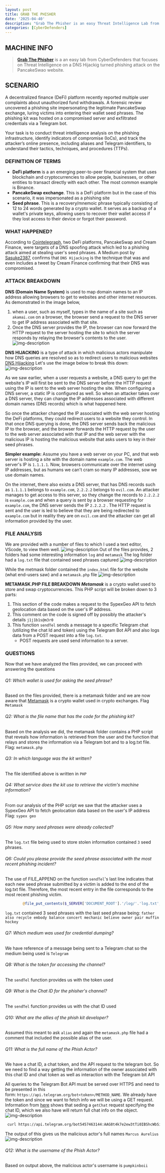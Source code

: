 ```yaml
---
layout: post
title: GRAB THE PHISHER
date: '2025-04-40'
description: "Grab The Phisher is an easy Threat Intelligence Lab from CyberDefenders"
categories: [CyberDefenders]
---
```


## MACHINE INFO

> **[Grab The Phisher](https://cyberdefenders.org/blueteam-ctf-challenges/grabthephisher/)** is a an easy lab from CyberDefenders that focuses on Threat Intelligence on a DNS Hijackig turned phishing attack on the PancakeSwao website.

## SCENARIO
A decentralized finance (DeFi) platform recently reported multiple user complaints about unauthorized fund withdrawals. A forensic review uncovered a phishing site impersonating the legitimate PancakeSwap exchange, luring victims into entering their wallet seed phrases. The phishing kit was hosted on a compromised server and exfiltrated credentials via a Telegram bot.

Your task is to conduct threat intelligence analysis on the phishing infrastructure, identify indicators of compromise (IoCs), and track the attacker’s online presence, including aliases and Telegram identifiers, to understand their tactics, techniques, and procedures (TTPs).

### DEFINITION OF TERMS
- **DeFi platform** is a an emerging peer-to-peer financial system that uses blockchain and cryptocurrencies to allow people, businesses, or other entities to transact directly with each other. The most common example is Binance.
- **PancakeSwap exchange**. This is a DeFi platform but in the case of this scenario, it was impersonated as a phishing site
- **Seed phrase**. This is a recovery/mnemoic phrase typically consisting of 12 to 24 words generated by a crypto wallet. It serves as a backup of a wallet's private keys, allowing users to recover their wallet access if they lost access to their device or forgot their password.

### WHAT HAPPENED?
According to [Cointelegraph](https://cointelegraph.com/news/phishing-attack-uses-pancakeswap-and-cream-domains-to-steal-money), two DeFi platforms, PancakeSwap and Cream Finance, were targets of a DNS spoofing attack which led to a phishing attack aimed at stealing user's seed phrases. A Medium post by [Sasuke2387](https://sasuke2387.medium.com/phishing-attacks-on-pancake-swap-and-cream-finance-264b0ff99e7f), confirms that `DNS Hijacking` is the technique that was and even includes a tweet by Cream Finance confirming that their DNS was compromised.

### ATTACK BREAKDOWN
**DNS (Domain Name System)** is used to map domain names to an IP address allowing browsers to get to websites and other internet resources. 
As demonstrated in the image below, 
1. when a user, such as myself, types in the name of a site such as `akamai.com` on a browser, the browser send a request to the DNS server to get IP address associated with that site.
2. Once the DNS server provides the IP, the browser can now forward the HTTP request to the server hosting the site to which the server responds by relaying the browser's contents to the user.
![img-description](1.png)

**DNS HIJACKING** is a type of attack in which malicious actors manipulate how DNS queries are resolved so as to redirect users to malicious websites [DNS Hijacking](https://www.fortinet.com/resources/cyberglossary/dns-hijacking#:~:text=Domain%20Name%20Server%20(DNS)%20hijacking,to%20carry%20out%20the%20attack.) 
Let's use the image below to break this down:
![img-description](2.png)

As we saw earlier, when a user requests a website, a DNS query to get the website's IP will first be sent to the DNS server before the HTTP request using the IP is sent to the web server hosting the site. When configuring a DNS server, a static IP is configured as well. So when an attacker takes over a DNS server, they can change the IP addresses associated with different domain names (DNS records) which is what happened here.

So once the attacker changed the IP associated with the web server hosting the DeFi platforms, they could redirect users to a website they control. In that once DNS querying is done, the DNS server sends back the malicious IP to the browser, and the browser forwards the HTTP request by the user to the web server associated with that IP and the web server with the malicious IP is hosting the malicious website that asks users to key in their seed phrases.

**Simpler example:**
Assume you have a web server on your PC, and that web server is hosting a site with the domain name `example.com`. The web server's IP is `1.1.1.1`. Now, browsers communicate over the internet using IP addresses, but as humans we can't cram so many IP addresses, sow we use domain names. 

On the internet, there also exists a DNS server, that has DNS records such as `1.1.1.1` belongs to `example.com`, `2.2.2.2` belongs to `evil.com`. An attacker manages to get access to this server, so they change the records to `2.2.2.2` is `example.com` and when a query is sent by a browser requesting for `example.com`, the DNS server sends the IP  `2.2.2.2` . The HTTP request is sent and the user is led to believe that they are being redirected to `example.com` but in reality they are on `evil.com` and the attacker can get all information provided by the user.

### FILE ANALYSIS
We are provided with a number of files to which I used a text editor, VScode, to view them well.
![img-description](3.png)
Out of the files provides, 2 folders had some interesting information `log` and `metamask`
The log folder had a `log.txt` file that contained seed phrases captured
![img-description](4.png)

While the metmask folder contained the `index.html` file for the website (what end-users saw) and a `metamask.php` file
![img-description](5.png)

**METAMASK.PHP FILE BREAKDOWN**
***Metamask*** is a crypto wallet used to store and swap cryptocurrencies. This PHP script will be broken down to 3 parts:
1. This section of the code makes a request to the SypexGeo API to fetch geolocation data based on the user's IP address.
2. This comment on the code is signed off by possibly the attacker's details `j1j1b1s@m3r0`
3. This function `sendTel` sends a message to a specific Telegram chat (utilizing the chat Id and token) using the Telegram Bot API and also logs data from a POST request into a file `log.txt`. 
	- POST requests are used send information to a server.

### QUESTIONS
Now that we have analyzed the files provided, we can proceed with answering the questions

###### Q1: Which wallet is used for asking the seed phrase?
Based on the files provided, there is a metamask folder and we are now aware that [Metamask](https://metamask.io/) is a crypto wallet used in crypto exchanges.
Flag `Metamask`

###### Q2: What is the file name that has the code for the phishing kit?
Based on the analysis we did, the metamask folder contains a PHP script that reveals how information is retrieved from the user and the function that relays and stores the information via a Telegram bot and to a log.txt file.
Flag: `metamask.php`

###### Q3: In which language was the kit written?
The file identified above is written in `PHP`

###### Q4: What service does the kit use to retrieve the victim's machine information?
From our analysis of the PHP script we saw that the attacker uses a SypexGeo API to fetch geolocation data based on the user's IP address
Flag: `sypex geo`

###### Q5: How many seed phrases were already collected?
The `log.txt` file being used to store stolen information contained `3` seed phrases.

###### Q6: Could you please provide the seed phrase associated with the most recent phishing incident?
The use of FILE_APPEND on the function `sendTel`'s last line indicates that each new seed phrase submitted by a victim is added to the end of the log.txt file. Therefore, the most recent entry in the file corresponds to the most recent phishing victim.
```php
        @file_put_contents($_SERVER['DOCUMENT_ROOT'].'/log/'.'log.txt', $text, FILE_APPEND);
```
`log.txt` contained 3 seed phrases with the last seed phrase being: `father also recycle embody balance concert mechanic believe owner pair muffin hockey`

###### Q7: Which medium was used for credential dumping?
We have reference of a message being sent to a Telegram chat so the medium being used is `Telegram`

###### Q8: What is the token for accessing the channel?
The `sendTel` function provides us with the token used

###### Q9: What is the Chat ID for the phisher's channel?
The `sendTel` function provides us with the chat ID used

###### Q10: What are the allies of the phish kit developer?
Assumed this meant to ask `alias` and again the `metamask.php` file had a comment that included the possible alias of the user.

###### Q11: What is the full name of the Phish Actor?
We have a chat ID, a chat token, and the API request to the telegram bot. So we need to find a way getting the information of the owner associated with this chat ID and chat token as well as interaction with the Telegram bit API 

All queries to the Telegram Bot API must be served over HTTPS and need to be presented in this form: `https://api.telegram.org/bot<token>/METHOD_NAME`. We already have the token and since we want to fetch info we will be using a GET request. Information from [here](https://core.telegram.org/bots/api#getchat) shows that seding a `getChat` request specifying the chat ID, which we also have will return full chat info on the object.
![img-description](6.png)

```sh
 curl https://api.telegram.org/bot5457463144:AAG8t4k7e2ew3tTi0IBShcWbSia0Irvxm10/getChat?chat_id=5442785564
```

The output of this gives us the malicious actor's full names `Marcus Aurelius`
![img-description](7.png)

###### Q12: What is the username of the Phish Actor?
Based on output above, the malicious actor's username is `pumpkinboii`